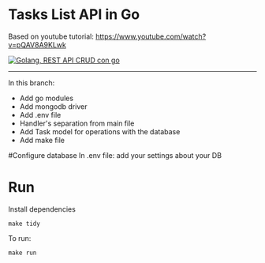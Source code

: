 # Tasks List API in Go

Based on youtube tutorial: https://www.youtube.com/watch?v=pQAV8A9KLwk

[![Golang, REST API CRUD con go](https://img.youtube.com/vi/pQAV8A9KLwk/0.jpg)](https://www.youtube.com/watch?v=pQAV8A9KLwk)


--- 

In this branch:
* Add go modules
* Add mongodb driver
* Add .env file
* Handler's separation from main file
* Add Task model for operations with the database
* Add make file

#Configure database
In .env file: add your settings about your DB

# Run
Install dependencies
```
make tidy
```

To run:
```
make run
```

